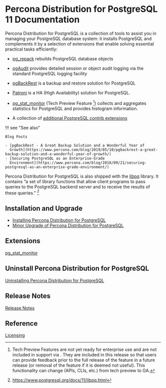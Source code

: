 # Percona Distribution for PostgreSQL 11 Documentation

Percona Distribution for PostgreSQL is a collection of tools to assist you in managing your PostgreSQL
database system: it installs PostgreSQL and complements it by a selection of
extensions that enable solving essential practical tasks efficiently:


* [pg_repack](https://github.com/reorg/pg_repack) rebuilds
PostgreSQL database objects


* [pgAudit](https://www.pgaudit.org/) provides detailed session or object
audit logging via the standard PostgreSQL logging facility


* [pgBackRest](https://pgbackrest.org/) is a backup and restore solution for
PostgreSQL


* [Patroni](https://patroni.readthedocs.io/en/latest/) is a HA (High Availability)  solution for PostgreSQL.


* [pg_stat_monitor](https://github.com/percona/pg_stat_monitor) (Tech Preview Feature [^1]) collects and aggregates statistics for PostgreSQL and provides histogram information.


* A collection of [additional PostgreSQL contrib extensions](https://www.postgresql.org/docs/11/contrib.html)

!!! see "See also"

    Blog Posts

    - [pgBackRest - A Great Backup Solution and a Wonderful Year of
      Growth](https://www.percona.com/blog/2019/05/10/pgbackrest-a-great-backup-solution-and-a-wonderful-year-of-growth/)
    - [Securing PostgreSQL as an Enterprise-Grade
      Environment](https://www.percona.com/blog/2018/09/21/securing-postgresql-as-an-enterprise-grade-environment/)

Percona Distribution for PostgreSQL is also shipped with the [libpq](https://www.postgresql.org/docs/11/libpq.html) library. It contains “a set of
library functions that allow client programs to pass queries to the PostgreSQL
backend server and to receive the results of these queries.” [^2] 

## Installation and Upgrade


* [Installing Percona Distribution for PostgreSQL](installing.md)
* [Minor Upgrade of Percona Distribution for PostgreSQL](minor-upgrade.md)


## Extensions


 [pg_stat_monitor](pg-stat-monitor.md)


## Uninstall Percona Distribution for PostgreSQL


 [Uninstalling Percona Distribution for PostgreSQL](uninstalling.md)


## Release Notes


 [Release Notes](release-notes.md)


## Reference


 [Licensing](licensing.md)


[^1]: Tech Preview Features are not yet ready for enterprise use and are not included in support via . They are included in this release so that users can provide feedback prior to the full release of the feature in a future release (or removal of the feature if it is deemed not useful). This functionality can change (APIs, CLIs, etc.) from tech preview to GA.
[^2]: https://www.postgresql.org/docs/11/libpq.html

